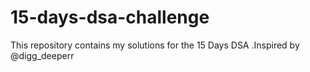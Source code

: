 # 15-days-dsa-challenge
This repository contains my solutions for the 15 Days DSA .Inspired by @digg_deeperr
